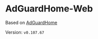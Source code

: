 # AdGuardHome-Web

Based on [AdGuardHome](https://github.com/AdguardTeam/AdGuardHome/tree/master/client)

Version: `v0.107.67`
